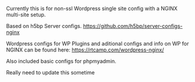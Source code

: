 Currently this is for non-ssl Wordpress single site config with a NGINX multi-site setup.

Based on h5bp Server configs.
https://github.com/h5bp/server-configs-nginx

Wordpress configs for WP Plugins and aditional configs and info on WP for NGINX can be found here:
https://rtcamp.com/wordpress-nginx/

Also included basic configs for phpmyadmin.

Really need to update this sometime
